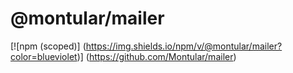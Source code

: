 # @montular/mailer

[![npm (scoped)]
(https://img.shields.io/npm/v/@montular/mailer?color=blueviolet)]
(https://github.com/Montular/mailer)
